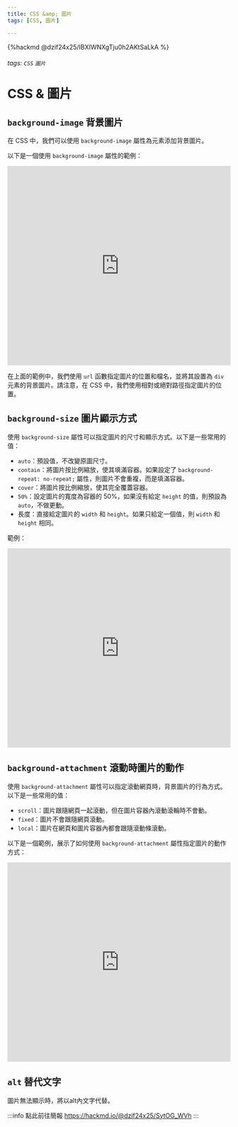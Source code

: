 ```yaml
---
title: CSS &amp; 圖片
tags: [CSS, 圖片]

---
```


{%hackmd @dzif24x25/IBXIWNXgTju0h2AKtSaLkA %}
###### tags: `CSS` `圖片`

# CSS &amp; 圖片

## `background-image` 背景圖片

在 CSS 中，我們可以使用 `background-image` 屬性為元素添加背景圖片。

以下是一個使用 `background-image` 屬性的範例：

<iframe height="450" style="width: 100%;" scrolling="no" title="background-image" src="https://codepen.io/alpha34727/embed/XWxVWMo?default-tab=css%2Cresult&editable=true" frameborder="no" loading="lazy" allowtransparency="true" allowfullscreen="true">
  See the Pen <a href="https://codepen.io/alpha34727/pen/XWxVWMo">
  background-image</a> by Alpha (<a href="https://codepen.io/alpha34727">@alpha34727</a>)
  on <a href="https://codepen.io">CodePen</a>.
</iframe>

在上面的範例中，我們使用 `url` 函數指定圖片的位置和檔名，並將其設置為 `div` 元素的背景圖片。請注意，在 CSS 中，我們使用相對或絕對路徑指定圖片的位置。

## `background-size` 圖片顯示方式

使用 `background-size` 屬性可以指定圖片的尺寸和顯示方式。以下是一些常用的值：

* `auto`：預設值，不改變原圖尺寸。
* `contain`：將圖片按比例縮放，使其填滿容器。如果設定了 `background-repeat: no-repeat;` 屬性，則圖片不會重複，而是填滿容器。
* `cover`：將圖片按比例縮放，使其完全覆蓋容器。
* `50%`：設定圖片的寬度為容器的 50%，如果沒有給定 `height` 的值，則預設為 `auto`，不做更動。
* 長度：直接給定圖片的 `width` 和 `height`。如果只給定一個值，則 `width` 和 `height` 相同。

範例：
<iframe height="450" style="width: 100%;" scrolling="no" title="background-size" src="https://codepen.io/alpha34727/embed/jOeYOGz?default-tab=css%2Cresult&editable=true" frameborder="no" loading="lazy" allowtransparency="true" allowfullscreen="true">
  See the Pen <a href="https://codepen.io/alpha34727/pen/jOeYOGz">
  background-size</a> by Alpha (<a href="https://codepen.io/alpha34727">@alpha34727</a>)
  on <a href="https://codepen.io">CodePen</a>.
</iframe>

## `background-attachment` 滾動時圖片的動作

使用 `background-attachment` 屬性可以指定滾動網頁時，背景圖片的行為方式。以下是一些常用的值：

* `scroll`：圖片跟隨網頁一起滾動，但在圖片容器內滾動滾輪時不會動。
* `fixed`：圖片不會跟隨網頁滾動。
* `local`：圖片在網頁和圖片容器內都會跟隨滾動條滾動。

以下是一個範例，展示了如何使用 `background-attachment` 屬性指定圖片的動作方式：

<iframe height="450" style="width: 100%;" scrolling="no" title="background-attachment" src="https://codepen.io/alpha34727/embed/RwexwMG?default-tab=css%2Cresult&editable=true" frameborder="no" loading="lazy" allowtransparency="true" allowfullscreen="true">
  See the Pen <a href="https://codepen.io/alpha34727/pen/RwexwMG">
  background-attachment</a> by Alpha (<a href="https://codepen.io/alpha34727">@alpha34727</a>)
  on <a href="https://codepen.io">CodePen</a>.
</iframe>

## `alt` 替代文字

圖片無法顯示時，將以alt內文字代替。

:::info
點此前往簡報 https://hackmd.io/@dzif24x25/SytOG_WVh
:::